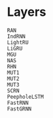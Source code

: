 # Layers

```@docs
RAN
IndRNN
LightRU
LiGRU
MGU
NAS
RHN
MUT1
MUT2
MUT3
SCRN
PeepholeLSTM
FastRNN
FastGRNN
```